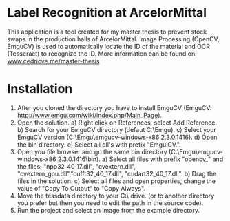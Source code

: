 Label Recognition at ArcelorMittal
==================================

This application is a tool created for my master thesis to prevent stock swaps in the production halls of ArcelorMittal. Image Processing (OpenCV, EmguCV) is used to automatically locate the ID of the material and OCR (Tesseract) to recognize the ID.
More information can be found on: www.cedricve.me/master-thesis

Installation
========================

1) After you cloned the directory you have to install EmguCV (EmguCV: http://www.emgu.com/wiki/index.php/Main_Page).
2) Open the solution.
  a) Right click on References, select Add Reference.
  b) Search for your EmguCV directory (defaut C:\Emgu).
  c) Select your EmguCV version (C:\Emgu\emgucv-windows-x86 2.3.0.1416).
  d) Open the bin directory.
  e) Select all dll's with prefix "Emgu.CV.".
3) Open you file browser and go the same bin directory (C:\Emgu\emgucv-windows-x86 2.3.0.1416\bin\).
  a) Select all files with prefix "opencv_"  and the files: "npp32_40_17.dll", "cvextern.dll", "cvextern_gpu.dll","cufft32_40_17.dll", "cudart32_40_17.dll".
  b) Drag the files in the solution.
  c) Select all files and open properties, change the value of "Copy To Output" to "Copy Always".
4) Move the tessdata directory to your C:\ drive. (or to another directory you prefer but then you need to edit the path in the source code).
5) Run the project and select an image from the example directory.

